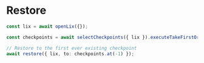 # Restore

```ts
const lix = await openLix({});
```

```ts
const checkpoints = await selectCheckpoints({ lix }).executeTakeFirstOrThrow();
```

```ts
// Restore to the first ever existing checkpoint 
await restore({ lix, to: checkpoints.at(-1) });
```
